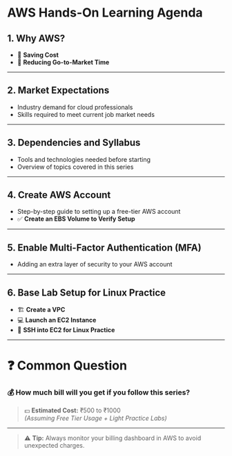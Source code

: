 # AWS Hands-On Learning Agenda

## 1. Why AWS?
- 💸 **Saving Cost**
- 🚀 **Reducing Go-to-Market Time**

---

## 2. Market Expectations
- Industry demand for cloud professionals
- Skills required to meet current job market needs

---

## 3. Dependencies and Syllabus
- Tools and technologies needed before starting
- Overview of topics covered in this series

---

## 4. Create AWS Account
- Step-by-step guide to setting up a free-tier AWS account
- ✅ **Create an EBS Volume to Verify Setup**

---

## 5. Enable Multi-Factor Authentication (MFA)
- Adding an extra layer of security to your AWS account

---

## 6. Base Lab Setup for Linux Practice
- 🏗 **Create a VPC**
- 💻 **Launch an EC2 Instance**
- 🔐 **SSH into EC2 for Linux Practice**

---

# ❓ Common Question

### 💰 How much bill will you get if you follow this series?

> 💵 **Estimated Cost:** ₹500 to ₹1000  
> _(Assuming Free Tier Usage + Light Practice Labs)_

---

> ⚠️ **Tip:** Always monitor your billing dashboard in AWS to avoid unexpected charges.
